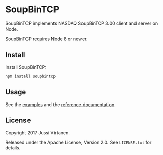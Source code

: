 # SoupBinTCP

SoupBinTCP implements NASDAQ SoupBinTCP 3.00 client and server on Node.

SoupBinTCP requires Node 8 or newer.

## Install

Install SoupBinTCP:

```
npm install soupbintcp
```

## Usage

See the [examples](examples) and the [reference documentation][documentation].

  [documentation]: doc/soupbintcp.md

## License

Copyright 2017 Jussi Virtanen.

Released under the Apache License, Version 2.0. See `LICENSE.txt` for details.
